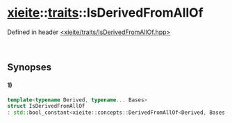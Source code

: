 # [xieite](../../xieite.md)\:\:[traits](../../traits.md)\:\:IsDerivedFromAllOf
Defined in header [<xieite/traits/IsDerivedFromAllOf.hpp>](../../../include/xieite/traits/IsDerivedFromAllOf.hpp)

&nbsp;

## Synopses
#### 1)
```cpp
template<typename Derived, typename... Bases>
struct IsDerivedFromAllOf
: std::bool_constant<xieite::concepts::DerivedFromAllOf<Derived, Bases...>> {};
```
